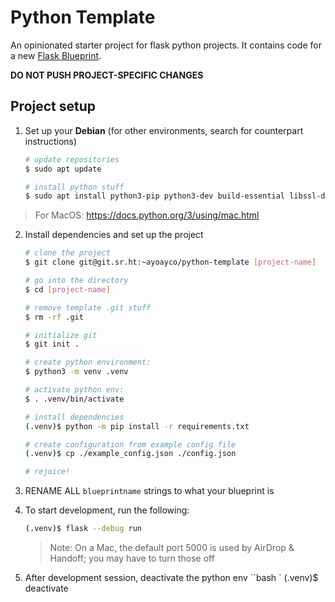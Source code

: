 # Python Template

An opinionated starter project for flask python projects. It contains code for a new [Flask Blueprint](https://flask.palletsprojects.com/en/stable/blueprints/).

**DO NOT PUSH PROJECT-SPECIFIC CHANGES**

## Project setup

1. Set up your **Debian** (for other environments, search for counterpart instructions)

    ```bash
    # update repositories
    $ sudo apt update

    # install python stuff
    $ sudo apt install python3-pip python3-dev build-essential libssl-dev libffi-dev python3-setuptools python3-venv
    ```

> For MacOS: https://docs.python.org/3/using/mac.html

2. Install dependencies and set up the project

    ```bash
    # clone the project
    $ git clone git@git.sr.ht:~ayoayco/python-template [project-name]

    # go into the directory
    $ cd [project-name]

    # remove template .git stuff
    $ rm -rf .git

    # initialize git
    $ git init .

    # create python environment:
    $ python3 -m venv .venv

    # activate python env:
    $ . .venv/bin/activate

    # install dependencies
    (.venv)$ python -m pip install -r requirements.txt

    # create configuration from example config file
    (.venv)$ cp ./example_config.json ./config.json

    # rejoice!
    ```

4. RENAME ALL `blueprintname` strings to what your blueprint is

3. To start development, run the following:
    ```bash
    (.venv)$ flask --debug run
    ```

    > Note: On a Mac, the default port 5000 is used by AirDrop & Handoff; you may have to turn those off

4. After development session, deactivate the python env
    ``bash
    `    (.venv)$ deactivate
    ```
